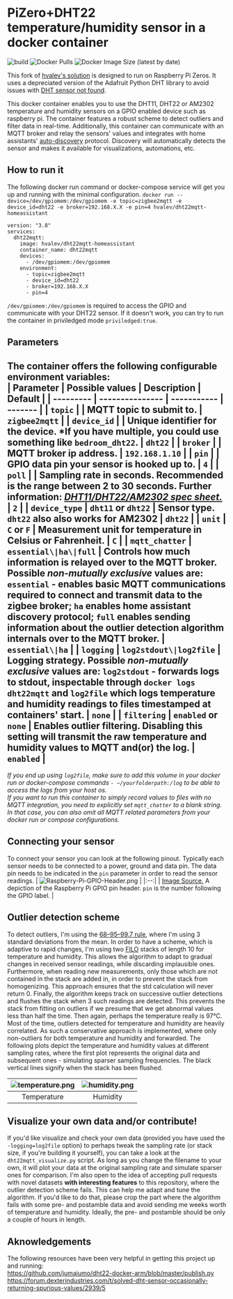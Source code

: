 # PiZero+DHT22 temperature/humidity sensor in a docker container
![build](https://github.com/hvalev/dht22mqtt-homeassistant/workflows/build/badge.svg)
![Docker Pulls](https://img.shields.io/docker/pulls/hvalev/dht22mqtt-homeassistant)
![Docker Image Size (latest by date)](https://img.shields.io/docker/image-size/hvalev/dht22mqtt-homeassistant)

This fork of [hvalev's solution](https://github.com/hvalev/dht22mqtt-homeassistant-docker) is designed to run on Raspberry Pi Zeros. It uses a depreciated version of the Adafruit Python DHT library to avoid issues with [DHT sensor not found](https://github.com/adafruit/Adafruit_CircuitPython_DHT/issues/49).



This docker container enables you to use the DHT11, DHT22 or AM2302 temperature and humidity sensors on a GPIO enabled device such as raspberry pi. The container features a robust scheme to detect outliers and filter data in real-time. Additionally, this container can communicate with an MQTT broker and relay the sensors' values and integrates with home assistants' [auto-discovery](https://www.home-assistant.io/docs/mqtt/discovery/) protocol. Discovery will automatically detects the sensor and makes it available for visualizations, automations, etc.

## How to run it
The following docker run command or docker-compose service will get you up and running with the minimal configuration.
```docker run --device=/dev/gpiomem:/dev/gpiomem -e topic=zigbee2mqtt -e device_id=dht22 -e broker=192.168.X.X -e pin=4 hvalev/dht22mqtt-homeassistant```
```
version: "3.8"
services:
  dht22mqtt:
    image: hvalev/dht22mqtt-homeassistant
    container_name: dht22mqtt
    devices:
      - /dev/gpiomem:/dev/gpiomem
    environment:
      - topic=zigbee2mqtt
      - device_id=dht22
      - broker=192.168.X.X
      - pin=4
```
```/dev/gpiomem:/dev/gpiomem``` is required to access the GPIO and communicate with your DHT22 sensor. If it doesn't work, you can try to run the container in priviledged mode ```priviledged:true```.

## Parameters
The container offers the following configurable environment variables:</br>
| Parameter | Possible values | Description | Default |
| --------- | --------------- | ----------- | ------- |
| ```topic``` |  | MQTT topic to submit to. | ```zigbee2mqtt```  |
| ```device_id``` |  | Unique identifier for the device. \*If you have multiple, you could use something like ```bedroom_dht22```. | ```dht22``` |
| ```broker``` |  | MQTT broker ip address. | ```192.168.1.10``` |
| ```pin``` |  | GPIO data pin your sensor is hooked up to. | ```4``` |
| ```poll``` |  | Sampling rate in seconds. Recommended is the range between 2 to 30 seconds. Further information: [*DHT11/DHT22/AM2302 spec sheet.*](https://lastminuteengineers.com/dht11-dht22-arduino-tutorial/) | ```2``` |
| ```device_type``` | ```dht11``` or ```dht22``` | Sensor type. ```dht22``` also also works for AM2302 | ```dht22``` |
| ```unit``` | ```C``` or ```F``` | Measurement unit for temperature in Celsius or Fahrenheit. | ```C``` |
| ```mqtt_chatter``` | ```essential\|ha\|full``` | Controls how much information is relayed over to the MQTT broker. Possible ***non-mutually exclusive*** values are: ```essential``` - enables basic MQTT communications required to connect and transmit data to the zigbee broker; ```ha``` enables home assistant discovery protocol; ```full``` enables sending information about the outlier detection algorithm internals over to the MQTT broker. | ```essential\|ha``` |
| ```logging``` | ```log2stdout\|log2file``` | Logging strategy. Possible ***non-mutually exclusive*** values are: ```log2stdout``` - forwards logs to stdout, inspectable through ```docker logs dht22mqtt``` and ```log2file``` which logs temperature and humidity readings to files timestamped at containers' start. | ```none``` |
| ```filtering``` | ```enabled``` or ```none``` | Enables outlier filtering. Disabling this setting will transmit the raw temperature and humidity values to MQTT and(or) the log. | ```enabled``` |
----------------------------------

*If you end up using ```log2file```, make sure to add this volume in your docker run or docker-compose commands ```- ~/yourfolderpath:/log``` to be able to access the logs from your host os.* </br> 
*If you want to run this container to simply record values to files with no MQTT integration, you need to explicitly set ```mqtt_chatter``` to a blank string. In that case, you can also omit all MQTT related parameters from your docker run or compose configurations.*

## Connecting your sensor 
To connect your sensor you can look at the following pinout. Typically each sensor needs to be connected to a power, ground and data pin. The data pin needs to be indicated in the ```pin``` parameter in order to read the sensor readings.
| ![Raspberry-Pi-GPIO-Header.png](/res/Raspberry-Pi-GPIO-Header.png) | 
|:--:|
| [Image Source.](https://www.raspberrypi-spy.co.uk/2012/06/simple-guide-to-the-rpi-gpio-header-and-pins/) A depiction of the Raspberry Pi GPIO pin header. ```pin``` is the number following the GPIO label. |

## Outlier detection scheme
To detect outliers, I'm using the [68–95–99.7 rule](https://en.wikipedia.org/wiki/68%E2%80%9395%E2%80%9399.7_rule), where I'm using 3 standard deviations from the mean. 
In order to have a scheme, which is adaptive to rapid changes, I'm using two [FILO](https://everythingcomputerscience.com/discrete_mathematics/Stacks_and_Queues.html) stacks of length 10 for temperature and humidity.
This allows the algorithm to adapt to gradual changes in received sensor readings, while discarding implausible ones.
Furthermore, when reading new measurements, only those which are not contained in the stack are added in, in order to prevent the stack from homogenizing.
This approach ensures that the std calculation will never return 0.
Finally, the algorithm keeps track on successive outlier detections and flushes the stack when 3 such readings are detected. This prevents the stack from fitting on outliers if we presume that we get abnormal values less than half the time. 
Then again, perhaps the temperature really is 97°C.
Most of the time, outliers detected for temperature and humidity are heavily correlated.
As such a conservative approach is implemented, where only non-outliers for both temperature and humidity and forwarded. The following plots depict the temperature and humidity values at different sampling rates, where the first plot represents the original data and subsequent ones - simulating sparser sampling frequencies. The black vertical lines signify when the stack has been flushed.

| ![temperature.png](/plots/2021-01-30T20-08-36Z_recording_temperature.png) | ![humidity.png](/plots/2021-01-30T20-08-36Z_recording_humidity.png) | 
|:--:|:--:| 
| Temperature | Humidity |

## Visualize your own data and/or contribute!
If you'd like visualize and check your own data (provided you have used the ```-logging=log2file``` option) to perhaps tweak the sampling rate (or stack size, if you're building it yourself), you can take a look at the ```dht22mqtt_visualize.py``` script. As long as you change the filename to your own, it will plot your data at the original sampling rate and simulate sparser ones for comparison. I'm also open to the idea of accepting pull requests with novel datasets **with interesting features** to this repository, where the outlier detection scheme fails. This can help me adapt and tune the algorithm. If you'd like to do that, please crop the part where the algorithm fails with some pre- and postamble data and avoid sending me weeks worth of temperature and humidity. Ideally, the pre- and postamble should be only a couple of hours in length. 

## Aknowledgements
The following resources have been very helpful in getting this project up and running: </br>
https://github.com/jumajumo/dht22-docker-arm/blob/master/publish.py </br>
https://forum.dexterindustries.com/t/solved-dht-sensor-occasionally-returning-spurious-values/2939/5
